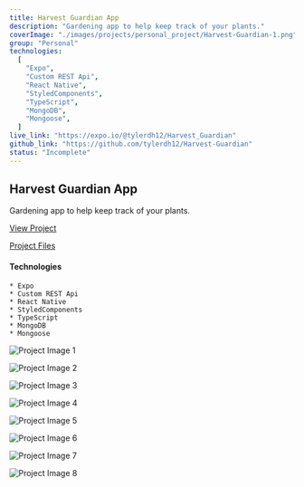 ```yaml
---
title: Harvest Guardian App
description: "Gardening app to help keep track of your plants."
coverImage: "./images/projects/personal_project/Harvest-Guardian-1.png"
group: "Personal"
technologies:
  [
    "Expo",
    "Custom REST Api",
    "React Native",
    "StyledComponents",
    "TypeScript",
    "MongoDB",
    "Mongoose",
  ]
live_link: "https://expo.io/@tylerdh12/Harvest_Guardian"
github_link: "https://github.com/tylerdh12/Harvest-Guardian"
status: "Incomplete"
---
```


## Harvest Guardian App

Gardening app to help keep track of your plants.

[View Project](https://expo.io/@tylerdh12/Harvest_Guardian)

[Project Files](https://github.com/tylerdh12/Harvest-Guardian)

#### Technologies

    * Expo
    * Custom REST Api
    * React Native
    * StyledComponents
    * TypeScript
    * MongoDB
    * Mongoose

![Project Image 1](../images/projects/personal_project/Harvest-Guardian-1.png)

![Project Image 2](../images/projects/personal_project/Harvest-Guardian-2.png)

![Project Image 3](../images/projects/personal_project/Harvest-Guardian-3.png)

![Project Image 4](../images/projects/personal_project/Harvest-Guardian-4.png)

![Project Image 5](../images/projects/personal_project/Harvest-Guardian-5.png)

![Project Image 6](../images/projects/personal_project/Harvest-Guardian-6.png)

![Project Image 7](../images/projects/personal_project/Harvest-Guardian-7.png)

![Project Image 8](../images/projects/personal_project/Harvest-Guardian-8.png)
